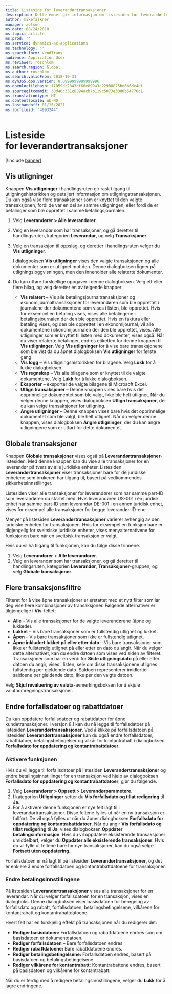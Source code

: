 ```yaml
---
title: Listeside for leverandørtransaksjoner
description: Dette emnet gir informasjon om listesiden for leverandørtransaksjoner for Microsoft Dynamics 365 Finance.
author: mikefalkner
manager: aolson
ms.date: 08/24/2018
ms.topic: article
ms.prod: ''
ms.service: dynamics-ax-applications
ms.technology: ''
ms.search.form: VendTrans
audience: Application User
ms.reviewer: roschlom
ms.search.region: Global
ms.author: roschlom
ms.search.validFrom: 2018-10-31
ms.dyn365.ops.version: 8.0999999999999996
ms.openlocfilehash: 17059dc2343df66e899a3c22908875be6b6de4ef
ms.sourcegitcommit: 38d40c331c8894acb7b119c5073e3088b54776c1
ms.translationtype: HT
ms.contentlocale: nb-NO
ms.lasthandoff: 01/15/2021
ms.locfileid: "4993244"
---
```

# <a name="vendor-transactions-list-page"></a>Listeside for leverandørtransaksjoner

[!include [banner](../includes/banner.md)]

## <a name="view-settlements"></a>Vis utligninger

Knappen **Vis utligninger** i handlingsruten gir rask tilgang til utligningshistorikken og detaljert informasjon om utligningstransaksjonen. Du kan også vise flere transaksjoner som er knyttet til den valgte transaksjonen, fordi de var en del av samme utligningen, eller fordi de er betalinger som ble opprettet i samme betalingsjournalen.

1. Velg **Leverandører \> Alle leverandører**.
2. Velg en leverandør som har transaksjoner, og gå deretter til handlingsruten, kategorien **Leverandør**, og velg **Transaksjoner**.
3. Velg en transaksjon til oppslag, og deretter i handlingsruten velger du **Vis utligninger**.

    I dialogboksen **Vis utligninger** vises den valgte transaksjonen og alle dokumenter som er utlignet mot den. Denne dialogboksen ligner på utligningsloggvisningen, men den inneholder alle relaterte dokumenter.

4. Du kan utføre forskjellige oppgaver i denne dialogboksen. Velg ett eller flere bilag, og velg deretter én av følgende knapper:

    - **Vis relatert** – Vis alle betalingsjournaltransaksjoner og økonomijournaltransaksjoner for leverandøren som ble opprettet i journalene der dokumentene som vises i listen, ble opprettet. Hvis for eksempel en betaling vises, vises alle betalingene i betalingsjournalen der den ble opprettet. Hvis en faktura eller betaling vises, og den ble opprettet i en økonomijournal, vil alle dokumentene i økonomijournalen der den ble opprettet, vises. Alle utligninger som er knyttet til listen med dokumenter, vises også. Når du viser relaterte betalinger, endres etiketten for denne knappen til **Vis utligninger**. Velg **Vis utligninger** for å vise bare transaksjonene som ble vist da du åpnet dialogboksen **Vis utligninger** for første gang.
    - **Vis logg** – Vis utligningshistorikken for bilagene. Velg **Lukk** for å lukke dialogboksen.
    - **Vis regnskap** – Vis alle bilagene som er knyttet til de valgte dokumentene. Velg **Lukk** for å lukke dialogboksen.
    - **Eksporter** – eksporter de valgte bilagene til Microsoft Excel.
    - **Utlign transaksjoner** – Denne knappen vises bare hvis det opprinnelige dokumentet som ble valgt, ikke ble helt utlignet. Når du velger denne knappen, vises dialogboksen **Utlign transaksjoner**, der du kan velge transaksjoner for utligning.
    - **Angre utligninger** – Denne knappen vises bare hvis det opprinnelige dokumentet som ble valgt, ble helt utlignet. Når du velger denne knappen, vises dialogboksen **Angre utligninger**, der du kan angre utligningene som er utført for dette dokumentet.

## <a name="global-transactions"></a>Globale transaksjoner

Knappen **Globale transaksjoner** vises også på **Leverandørtransaksjoner**-listesiden. Med denne knappen kan du vise alle transaksjoner for en leverandør på tvers av alle juridiske enheter. Listesiden **Leverandørtransaksjoner** viser transaksjoner bare for de juridiske enhetene som brukeren har tilgang til, basert på vedkommendes sikkerhetsinnstillinger.

Listesiden viser alle transaksjoner for leverandører som har samme part-ID som leverandøren du startet med. Hvis leverandøren US-001 i én juridisk enhet har samme part-ID som leverandør DE-001 i en annen juridisk enhet, vises for eksempel alle transaksjoner for begge leverandør-ID-ene.

Menyer på listesiden **Leverandørtransaksjoner** varierer avhengig av den juridiske enheten for transaksjonen. Hvis for eksempel en funksjon bare er tilgjengelig for sveitsiske juridiske enheter, vises menyalternativene for funksjonen bare når en sveitsisk transaksjon er valgt.

Hvis du vil ha tilgang til funksjonen, kan du følge disse trinnene.

1. Velg **Leverandører** \> **Alle leverandører**.
2. Velg en leverandør som har transaksjoner, og gå deretter til handlingsruten, kategorien **Leverandør**, **Transaksjoner**-gruppen, og velg **Globale transaksjoner**

## <a name="more-transaction-filters"></a>Flere transaksjonsfiltre

Filteret for å vise åpne transaksjoner er erstattet med et nytt filter som lar deg vise flere kombinasjoner av transaksjoner. Følgende alternativer er tilgjengelige i **Vis**-feltet:

- **Alle** – Vis alle transaksjoner for de valgte leverandørene (åpne og lukkede).
- **Lukket** – Vis bare transaksjoner som er fullstendig utlignet og lukket.
- **Åpen** – Vis bare transaksjoner som ikke er fullstendig utlignet.
- **Åpne inkludert lukket på eller etter dato** – Vis bare transaksjoner som ikke er fullstendig utlignet på eller etter en dato du angir. Når du velger dette alternativet, kan du endre datoen som vises ved siden av filteret. Transaksjoner som har en verdi for **Siste utligningsdato** på eller etter datoen du angir, vises i listen, selv om disse transaksjonene utlignes fullstendig per gjeldende dato. Saldoen representerer imidlertid saldoene per gjeldende dato, ikke per den valgte datoen.

Velg **Skjul revaluering av valuta**-avmerkingsboksen for å skjule valutaomregningstransaksjoner.

## <a name="modify-due-dates-and-discount-dates"></a>Endre forfallsdatoer og rabattdatoer

Du kan oppdatere forfallsdatoer og rabattdatoer for åpne kundetransaksjoner. I versjon 8.1 kan du nå legge til forfallsdatoer på listesiden **Leverandørtransaksjoner**. Ved å klikke på forfallsdatoen på listesiden **Leverandørtransaksjoner** kan du også endre forfallsdatoer, rabattdatoer, betalingsbetingelser og vilkår for kontantrabatt i dialogboksen **Forfallsdato for oppdatering og kontantrabattdatoer**.

### <a name="activate-the-feature"></a>Aktivere funksjonen

Hvis du vil legge til forfallsdatoer på listesiden **Leverandørtransaksjoner** og endre betalingsinnstillinger for en transaksjon ved hjelp av dialogboksen **Forfallsdato for oppdatering og kontantrabattdatoer**, gjør du følgende.

1. Velg **Leverandører \> Oppsett \> Leverandørparametere**.
2. I kategorien **Utligninger** setter du **Vis forfallsdato og tillat redigering** til **Ja**.
3. For å aktivere denne funksjonen er nye felt lagt til i leverandørtransaksjoner. Disse feltene fylles ut når en ny transaksjon er fullført. De vil også fylles ut når du åpner dialogboksen **Forfallsdato for oppdatering og kontantrabattdatoer**. Når du angir **Vis forfallsdato og tillat redigering** til **Ja**, vises dialogboksen **Oppdater betalingsinformasjon**.  Hvis du vil oppdatere eksisterende transaksjoner umiddelbart, velger du **Oppdater alle eksisterende transaksjoner**. Hvis du vil fylle ut feltene bare for nye transaksjoner, kan du også velge **Fortsett uten oppdatering**.

Forfallsdatoen er nå lagt til på listesiden **Leverandørtransaksjoner**, og det er enklere å endre forfallsdatoen og kontantrabattdatoene for transaksjoner.

### <a name="modify-the-payment-settings"></a>Endre betalingsinnstillingene

På listesiden **Leverandørtransaksjoner** vises alle transaksjoner for en leverandør. Når du velger forfallsdatoen for en transaksjon, vises en dialogboks. Denne dialogboksen viser basisdatoen for beregning av forfallsdato og rabatt, forfallsdatoen, betalingsbetingelsene, vilkårene for kontantrabatt og kontantrabattdatoene.

Hvert felt har en forskjellig effekt på transaksjonen når du redigerer det:

- **Rediger basisdatoen:** Forfallsdatoen og rabattdatoene endres som om basisdatoen er dokumentdatoen.
- **Rediger forfallsdatoen** – Bare forfallsdatoen endres
- **Rediger rabattdatoene:** Bare rabattdatoene endres.
- **Rediger betalingsbetingelsene:** Forfallsdatoen endres, basert på basisdatoen og betalingsbetingelsene.
- **Rediger vilkårene for kontantrabatt:** Kontantrabattene endres, basert på basisdatoen og vilkårene for kontantrabatt.

Når du er ferdig med å redigere betalingsinnstillingene, velger du **Lukk** for å lagre endringene.
